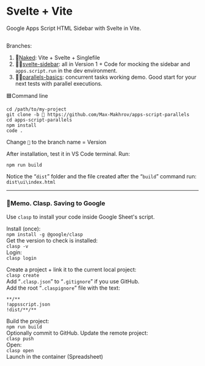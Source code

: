 # Svelte + Vite

Google Apps Script HTML Sidebar with Svelte in Vite.

## 
Branches:

 1. 🩻[Naked](https://github.com/Max-Makhrov/apps-script-parallels/tree/naked-svelte-singlefile):  Vite + Svelte + Singlefile
 2. 👶🏼[svelte-sidebar](https://github.com/Max-Makhrov/apps-script-parallels/tree/svelte-sidebar): all in Version 1 + Code for mocking the sidebar and `apps.script.run` in the dev environment.
 3. 👧🏼[parallels-basics](https://github.com/Max-Makhrov/apps-script-parallels/tree/parallels-basics): concurrent tasks working demo. Good start for your next tests with parallel executions.

🟦Command line

```
cd /path/to/my-project
git clone -b 🌵 https://github.com/Max-Makhrov/apps-script-parallels
cd apps-script-parallels
npm install
code .
```

Change `🌵` to the branch name = Version

After installation, test it in VS Code terminal. Run:
```npm run dev, and
npm run build
```

Notice the “`dist`” folder and the file created after the “`build`” command run:
`dist\ui\index.html`

----


### 🔖Memo. Clasp. Saving to Google

Use `clasp` to install your code inside Google Sheet's script.

Install (once):\
`npm install -g @google/clasp`\
Get the version to check is installed:\
`clasp -v`\
Login:\
`clasp login`

Create a project + link it to the current local project:\
`clasp create`\
Add “`.clasp.json`” to “`.gitignore`” if you use GitHub.\
Add the root “`.claspignore`” file with the text:
```
**/**
!appsscript.json
!dist/**/**
```

Build the project:\
`npm run build`\
Optionally commit to GitHub. Update the remote project:\
`clasp push`\
Open:\
`clasp open`\
Launch in the container (Spreadsheet)
